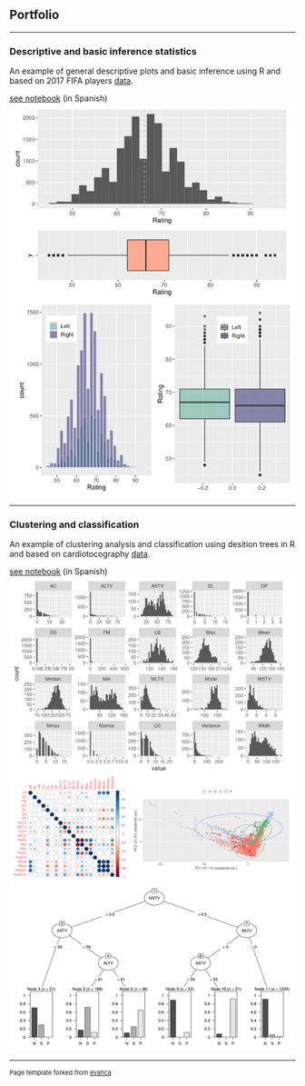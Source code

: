 ## Portfolio

---

### Descriptive and basic inference statistics
An example of general descriptive plots and basic inference
using R and based on 2017 FIFA players [data](https://www.kaggle.com/artimous/complete-fifa-2017-player-dataset-global).

[see notebook](/pdf/ncaruso_PEC2.pdf) (in Spanish)
<img src="images/Ej1.png?raw=true"/>

---

### Clustering and classification
An example of clustering analysis and classification using desition trees in R and based on cardiotocography [data](https://archive.ics.uci.edu/ml/datasets/cardiotocography).

[see notebook](/pdf/Nicolas_Caruso_R.html) (in Spanish)
<img src="images/Ej2.png?raw=true"/>

<!--
---
[Project 2 Title](/pdf/sample_presentation.pdf)
<img src="images/dummy_thumbnail.jpg?raw=true"/>

---
[Project 3 Title](http://example.com/)
<img src="images/dummy_thumbnail.jpg?raw=true"/>

---

### Category Name 2

- [Project 1 Title](http://example.com/)
- [Project 2 Title](http://example.com/)
- [Project 3 Title](http://example.com/)
- [Project 4 Title](http://example.com/)
- [Project 5 Title](http://example.com/)

---
-->



---
<p style="font-size:11px">Page template forked from <a href="https://github.com/evanca/quick-portfolio">evanca</a></p>
<!-- Remove above link if you don't want to attibute -->
